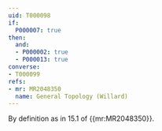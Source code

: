 ```yaml
---
uid: T000098
if:
  P000007: true
then:
  and:
  - P000002: true
  - P000013: true
converse:
- T000099
refs:
- mr: MR2048350
  name: General Topology (Willard)
---
```



By definition as in 15.1 of {{mr:MR2048350}}.
